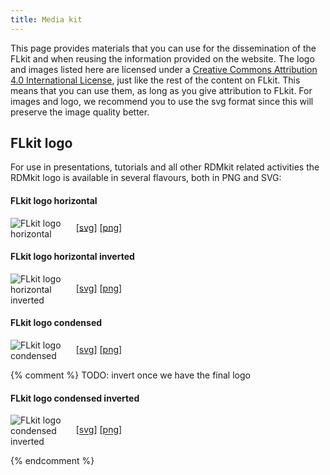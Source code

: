 ```yaml
---
title: Media kit
---
```



This page provides materials that you can use for the dissemination of the FLkit and when reusing the information
provided on the website. The logo and images listed here are licensed under
a [Creative Commons Attribution 4.0 International License](https://creativecommons.org/licenses/by/4.0/), just like the
rest of the content on FLkit. This means that you can use them, as long as you give attribution to FLkit. For images and
logo, we recommend you to use the svg format since this will preserve the image quality better.

## FLkit logo

For use in presentations, tutorials and all other RDMkit related activities the RDMkit logo is available in several flavours, both in PNG and SVG:

#### FLkit logo horizontal

<p>
  <img src="{{ 'assets/img/FLkit_logo.svg' | relative_url }}" class="m-2 bg-white p-2 rounded" style="max-width: 20%; max-height: 5em; vertical-align: middle" alt="FLkit logo horizontal" /> 
    [<a href="{{ 'assets/img/FLkit_logo.svg' | relative_url }}">svg</a>]
    [<a href="{{ 'assets/img/FLkit_logo.png' | relative_url }}">png</a>] 
</p>

#### FLkit logo horizontal inverted

<p>
  <img src="{{ 'assets/img/FLkit_logo_inverted.svg' | relative_url }}" class="m-2 bg-dark p-2 rounded" style="max-width: 20%; max-height: 5em; vertical-align: middle" alt="FLkit logo horizontal inverted" />
    [<a href="{{ 'assets/img/FLkit_logo_inverted.svg' | relative_url }}">svg</a>]
     [<a href="{{ 'assets/img/FLkit_logo_inverted.png' | relative_url }}">png</a>]
</p>

#### FLkit logo condensed

<p>
  <img src="{{ 'assets/img/FLkit_logo_condensed.svg' | relative_url }}" class="m-2 bg-white p-2 rounded" style="max-width: 20%; max-height: 5em; vertical-align: middle" alt="FLkit logo condensed" />
    [<a href="{{ 'assets/img/FLkit_logo_condensed.svg' | relative_url }}">svg</a>]
     [<a href="{{ 'assets/img/FLkit_logo_condensed.png' | relative_url }}">png</a>]
</p>

{% comment %}
TODO: invert once we have the final logo
#### FLkit logo condensed inverted

<p>
  <img src="{{ 'assets/img/FLkit_logo_condensed_inverted.svg' | relative_url }}" class="m-2 bg-dark p-2 rounded" style="max-width: 20%; max-height: 5em; vertical-align: middle" alt="FLkit logo condensed inverted" />
    [<a href="{{ 'assets/img/FLkit_logo_condensed_inverted.svg' | relative_url }}">svg</a>]
     [<a href="{{ 'assets/img/FLkit_logo_condensed_inverted.png' | relative_url }}">png</a>] 
</p>
{% endcomment %}
